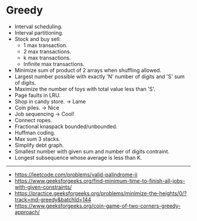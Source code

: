 # Greedy

- Interval scheduling.
- Interval partitioning.
- Stock and buy sell:
  - 1 max transaction.
  - 2 max transactions.
  - k max transactions.
  - Infinite max transactions.
- Minimize sum of product of 2 arrays when shuffling allowed.
- Largest number possible with exactly 'N' number of digits and 'S' sum of digits.
- Maximize the number of toys with total value less than 'S'.
- Page faults in LRU.
- Shop in candy store. -> Lame
- Coin piles. -> Nice
- Job sequencing -> Cool!
- Connect ropes.
- Fractional knaspack bounded/unbounded.
- Huffman coding.
- Max sum 3 stacks.
- Simplify debt graph.
- Smallest number with given sum and number of digits contraint.
- Longest subsequence whose average is less than K.

--------

- https://leetcode.com/problems/valid-palindrome-ii
- https://www.geeksforgeeks.org/find-minimum-time-to-finish-all-jobs-with-given-constraints/
- https://practice.geeksforgeeks.org/problems/minimize-the-heights/0/?track=md-greedy&batchId=144
- https://www.geeksforgeeks.org/coin-game-of-two-corners-greedy-approach/
